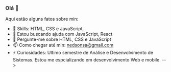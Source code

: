 ### Olá 👋


Aqui estão alguns fatos sobre min:

- 🌱 Skills: HTML, CSS e JavaScript.
- 🤔 Estou buscando ajuda com JavaScript, React
- 💬 Pergunte-me sobre HTML, CSS e JavaScript
- 📫 Como chegar até min: nedsonsa@gmail.com
- ⚡ Curiosidades: Ultimo semestre de Análise e Desenvolvimento de Sistemas. Estou me espcializando em desenvolvimento Web e mobile.
-->
